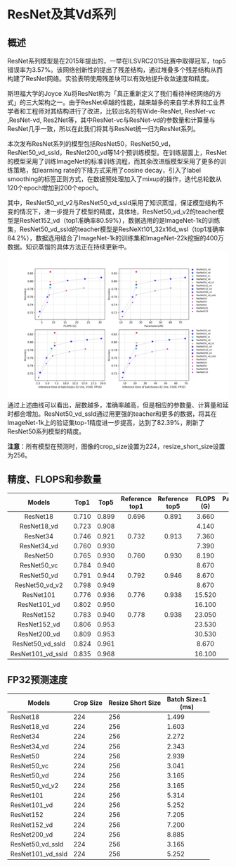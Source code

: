 # ResNet及其Vd系列

## 概述

ResNet系列模型是在2015年提出的，一举在ILSVRC2015比赛中取得冠军，top5错误率为3.57%。该网络创新性的提出了残差结构，通过堆叠多个残差结构从而构建了ResNet网络。实验表明使用残差块可以有效地提升收敛速度和精度。

斯坦福大学的Joyce Xu将ResNet称为「真正重新定义了我们看待神经网络的方式」的三大架构之一。由于ResNet卓越的性能，越来越多的来自学术界和工业界学者和工程师对其结构进行了改进，比较出名的有Wide-ResNet, ResNet-vc ,ResNet-vd, Res2Net等，其中ResNet-vc与ResNet-vd的参数量和计算量与ResNet几乎一致，所以在此我们将其与ResNet统一归为ResNet系列。

本次发布ResNet系列的模型包括ResNet50，ResNet50_vd，ResNet50_vd_ssld，ResNet200_vd等14个预训练模型。在训练层面上，ResNet的模型采用了训练ImageNet的标准训练流程，而其余改进版模型采用了更多的训练策略，如learning rate的下降方式采用了cosine decay，引入了label smoothing的标签正则方式，在数据预处理加入了mixup的操作，迭代总轮数从120个epoch增加到200个epoch。

其中，ResNet50_vd_v2与ResNet50_vd_ssld采用了知识蒸馏，保证模型结构不变的情况下，进一步提升了模型的精度，具体地，ResNet50_vd_v2的teacher模型是ResNet152_vd（top1准确率80.59%），数据选用的是ImageNet-1k的训练集，ResNet50_vd_ssld的teacher模型是ResNeXt101_32x16d_wsl（top1准确率84.2%），数据选用结合了ImageNet-1k的训练集和ImageNet-22k挖掘的400万数据。知识蒸馏的具体方法正在持续更新中。
![](../../images/models/ResNet.png)
通过上述曲线可以看出，层数越多，准确率越高，但是相应的参数量、计算量和延时都会增加。ResNet50_vd_ssld通过用更强的teacher和更多的数据，将其在ImageNet-1k上的验证集top-1精度进一步提高，达到了82.39%，刷新了ResNet50系列模型的精度。

**注意**：所有模型在预测时，图像的crop_size设置为224，resize_short_size设置为256。

## 精度、FLOPS和参数量

| Models           | Top1 | Top5 | Reference<br>top1 | Reference<br>top5 | FLOPS<br>(G) | Parameters<br>(M) |
|:--:|:--:|:--:|:--:|:--:|:--:|:--:|
| ResNet18         | 0.710           | 0.899           | 0.696                    | 0.891                    | 3.660     | 11.690    |
| ResNet18_vd      | 0.723           | 0.908           |                          |                          | 4.140     | 11.710    |
| ResNet34         | 0.746           | 0.921           | 0.732                    | 0.913                    | 7.360     | 21.800    |
| ResNet34_vd      | 0.760           | 0.930           |                          |                          | 7.390     | 21.820    |
| ResNet50         | 0.765           | 0.930           | 0.760                    | 0.930                    | 8.190     | 25.560    |
| ResNet50_vc      | 0.784           | 0.940           |                          |                          | 8.670     | 25.580    |
| ResNet50_vd      | 0.791           | 0.944           | 0.792                    | 0.946                    | 8.670     | 25.580    |
| ResNet50_vd_v2   | 0.798           | 0.949           |                          |                          | 8.670     | 25.580    |
| ResNet101        | 0.776           | 0.936           | 0.776                    | 0.938                    | 15.520    | 44.550    |
| ResNet101_vd     | 0.802           | 0.950           |                          |                          | 16.100    | 44.570    |
| ResNet152        | 0.783           | 0.940           | 0.778                    | 0.938                    | 23.050    | 60.190    |
| ResNet152_vd     | 0.806           | 0.953           |                          |                          | 23.530    | 60.210    |
| ResNet200_vd     | 0.809           | 0.953           |                          |                          | 30.530    | 74.740    |
| ResNet50_vd_ssld | 0.824           | 0.961           |                          |                          | 8.670     | 25.580    |
| ResNet101_vd_ssld | 0.835           | 0.968           |                          |                          | 16.100    | 44.570     |




## FP32预测速度

| Models                 | Crop Size | Resize Short Size | Batch Size=1<br>(ms) |
|------------------|-----------|-------------------|--------------------------|
| ResNet18         | 224       | 256               | 1.499                    |
| ResNet18_vd      | 224       | 256               | 1.603                    |
| ResNet34         | 224       | 256               | 2.272                    |
| ResNet34_vd      | 224       | 256               | 2.343                    |
| ResNet50         | 224       | 256               | 2.939                    |
| ResNet50_vc      | 224       | 256               | 3.041                    |
| ResNet50_vd      | 224       | 256               | 3.165                    |
| ResNet50_vd_v2   | 224       | 256               | 3.165                    |
| ResNet101        | 224       | 256               | 5.314                    |
| ResNet101_vd     | 224       | 256               | 5.252                    |
| ResNet152        | 224       | 256               | 7.205                    |
| ResNet152_vd     | 224       | 256               | 7.200                    |
| ResNet200_vd     | 224       | 256               | 8.885                    |
| ResNet50_vd_ssld | 224       | 256               | 3.165                    |
| ResNet101_vd_ssld  | 224       | 256             | 5.252                  |
